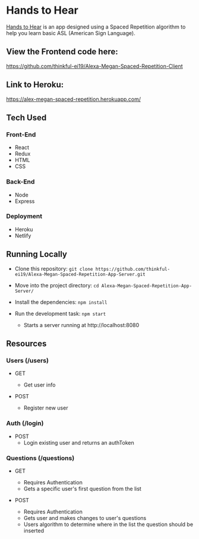 # Hands to Hear

[Hands to Hear](https://compassionate-fermi-44db9e.netlify.com/) is an app designed using a Spaced Repetition algorithm to help you learn basic ASL (American Sign Language).

## View the Frontend code here:
https://github.com/thinkful-ei19/Alexa-Megan-Spaced-Repetition-Client

## Link to Heroku:
https://alex-megan-spaced-repetition.herokuapp.com/

## Tech Used

### Front-End
* React
* Redux
* HTML
* CSS

### Back-End
* Node
* Express

### Deployment
* Heroku
* Netlify

## Running Locally

* Clone this repository: `git clone https://github.com/thinkful-ei19/Alexa-Megan-Spaced-Repetition-App-Server.git`

* Move into the project directory: `cd Alexa-Megan-Spaced-Repetition-App-Server/`
* Install the dependencies: `npm install`
* Run the development task: `npm start`
    * Starts a server running at http://localhost:8080

## Resources

### Users (/users)

* GET
    * Get user info

* POST
    * Register new user

### Auth (/login)

* POST
    * Login existing user and returns an authToken

### Questions (/questions)

* GET
    * Requires Authentication
    * Gets a specific user's first question from the list

* POST
    * Requires Authentication
    * Gets user and makes changes to user's questions
    * Users algorithm to determine where in the list the question should be inserted

